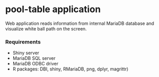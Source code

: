 # pool-table application

Web application reads information from internal MariaDB database and visualize white ball path on the screen.

### Requirements

* Shiny server
* MariaDB SQL server
* MariaDB ODBC driver
* R packages: DBI, shiny, RMariaDB, png, dplyr, magrittr)


 
